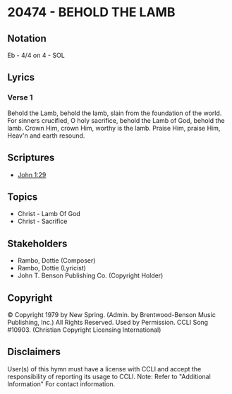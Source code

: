 # 20474 - BEHOLD THE LAMB

## Notation

Eb - 4/4 on 4 - SOL

## Lyrics

### Verse 1

Behold the Lamb, behold the lamb, slain from the foundation of the world. For sinners crucified, O holy sacrifice, behold the Lamb of God, behold the lamb. Crown Him, crown Him, worthy is the lamb. Praise Him, praise Him, Heav'n and earth resound.


## Scriptures

- [John 1:29](https://www.biblegateway.com/passage/?search=John%201%3A29)

## Topics

- Christ - Lamb Of God
- Christ - Sacrifice

## Stakeholders

- Rambo, Dottie (Composer)
- Rambo, Dottie (Lyricist)
- John T. Benson Publishing Co. (Copyright Holder)

## Copyright

© Copyright 1979 by New Spring. (Admin. by Brentwood-Benson Music Publishing, Inc.) All Rights Reserved. Used by Permission. CCLI Song #10903.
(Christian Copyright Licensing International)

## Disclaimers

User(s) of this hymn must have a license with CCLI and accept the responsibility of reporting its usage to CCLI.
Note: Refer to "Additional Information" For contact information.

